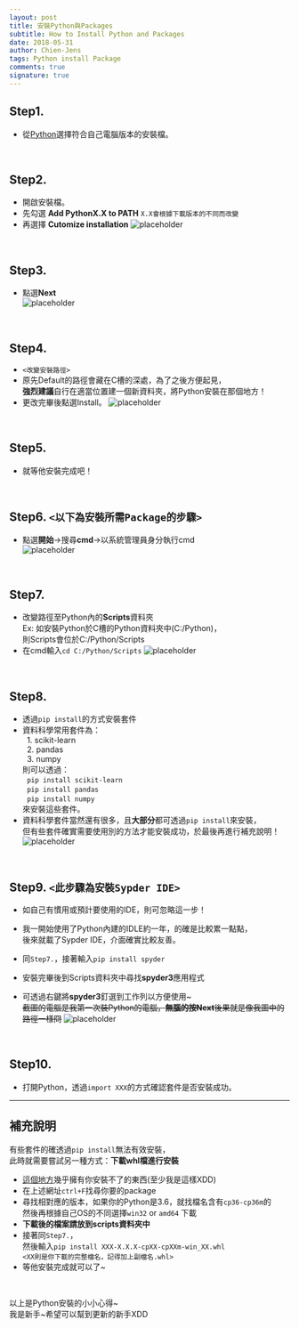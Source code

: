 ```yaml
---
layout: post
title: 安裝Python與Packages
subtitle: How to Install Python and Packages
date: 2018-05-31
author: Chien-Jens
tags: Python install Package
comments: true
signature: true
---
```


## Step1. 
- 從<a href="https://www.python.org/downloads/" target="_blank">Python</a>選擇符合自己電腦版本的安裝檔。

<br/>

## Step2. 
- 開啟安裝檔。
- 先勾選 **Add PythonX.X to PATH** `X.X會根據下載版本的不同而改變`
- 再選擇 **Cutomize installation**
![placeholder](/img_posts/pyinstall01.jpg "step2.")

<br/>

## Step3. 
- 點選**Next** <br/>
![placeholder](/img_posts/pyinstall02.jpg "step3.")

<br/>

## Step4.
- `<改變安裝路徑>`
- 原先Default的路徑會藏在C槽的深處，為了之後方便起見，<br/>
**強烈建議**自行在適當位置建一個新資料夾，將Python安裝在那個地方！
- 更改完畢後點選Install。
![placeholder](/img_posts/pyinstall03.jpg "step4.")

<br/>

## Step5. 
- 就等他安裝完成吧！

<br/>

## Step6. `<以下為安裝所需Package的步驟>`
- 點選**開始**→搜尋**cmd**→以系統管理員身分執行cmd<br/>
![placeholder](/img_posts/pyinstall04.jpg "step6.")

<br/>

## Step7.
- 改變路徑至Python內的**Scripts**資料夾<br/>
Ex: 如安裝Python於C槽的Python資料夾中(C:/Python)，<br/>
則Scripts會位於C:/Python/Scripts
- 在cmd輸入`cd C:/Python/Scripts`
![placeholder](/img_posts/pyinstall05.jpg "step7.")

<br/>

## Step8. 
- 透過`pip install`的方式安裝套件
- 資料科學常用套件為：<br/>
&nbsp;&nbsp;1. scikit-learn<br/>
&nbsp;&nbsp;2. pandas<br/>
&nbsp;&nbsp;3. numpy
<br>則可以透過：<br/>
&nbsp;&nbsp;`pip install scikit-learn`<br/>
&nbsp;&nbsp;`pip install pandas`<br/>
&nbsp;&nbsp;`pip install numpy`<br/>
來安裝這些套件。
- 資料科學套件當然還有很多，且**大部分**都可透過`pip install`來安裝，<br/>
但有些套件確實需要使用別的方法才能安裝成功，於最後再進行補充說明！
![placeholder](/img_posts/pyinstall06.jpg "step8.")

<br/>

## Step9. `<此步驟為安裝Sypder IDE>`
- 如自己有慣用或預計要使用的IDE，則可忽略這一步！
- 我一開始使用了Python內建的IDLE約一年，的確是比較累一點點，<br/>
後來就載了Sypder IDE，介面確實比較友善。

- 同`Step7.`，接著輸入`pip install spyder`
- 安裝完畢後到Scripts資料夾中尋找**spyder3**應用程式
- 可透過右鍵將**spyder3**釘選到工作列以方便使用~<br/>
<del>截圖的電腦是我第一次裝Python的電腦，**無腦的按Next**後果就是像我圖中的路徑一樣冏</del>
![placeholder](/img_posts/pyinstall07.jpg "step9.")

<br/>

## Step10. 
- 打開Python，透過`import XXX`的方式確認套件是否安裝成功。

-------------------------------------------------------------------------------------


## 補充說明
有些套件的確透過`pip install`無法有效安裝，<br/>
此時就需要嘗試另一種方式：**下載whl檔進行安裝**
- <a href="https://www.lfd.uci.edu/~gohlke/pythonlibs/" target="_blank">這個地方</a>幾乎擁有你安裝不了的東西(至少我是這樣XDD)
- 在上述網址`ctrl+F`找尋你要的package
- 尋找相對應的版本，如果你的Python是3.6，就找檔名含有`cp36-cp36m`的 <br/>
然後再根據自己OS的不同選擇`win32` or `amd64` 下載
- **下載後的檔案請放到scripts資料夾中**
- 接著同`Step7.`，<br/>
然後輸入`pip install XXX‑X.X.X‑cpXX‑cpXXm‑win_XX.whl` <br/>
`<XX則是你下載的完整檔名，記得加上副檔名.whl>`
- 等他安裝完成就可以了~

<br/>

以上是Python安裝的小小心得~ <br/>
我是新手~希望可以幫到更新的新手XDD
